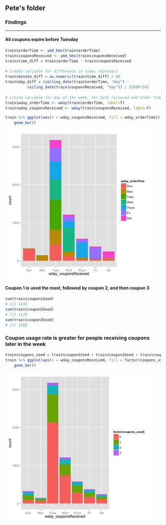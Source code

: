 ## Pete's folder

### Findings
----

#### All coupons expire before Tuesday

```r
train$orderTime <- ymd_hms(train$orderTime)
train$couponsReceived <- ymd_hms(train$couponsReceived)
train$time_diff = train$orderTime - train$couponsReceived

# create variable for difference in times (minutes)
train$minute_diff = as.numeric(train$time_diff) / 60
train$day_diff = (ceiling_date(train$orderTime, "day") - 
		  ceiling_date(train$couponsReceived, "day")) / (3600*24)

# create variable for day of the week, for both recieved and order time
train$wday_orderTime <- wday(train$orderTime, label=T)
train$wday_couponsReceived <- wday(train$couponsReceived, label=T)
```

```r
train %>% ggplot(aes(x = wday_couponsReceived, fill = wday_orderTime)) + 
	geom_bar()
```
![img](plot01.jpg)

#### Coupon 1 is used the most, followed by coupon 2, and then coupon 3

```r
sum(train$coupon1Used)
# [1] 1438
sum(train$coupon2Used)
# [1] 1129
sum(train$coupon3Used)
# [1] 1008
```

### Coupon usage rate is greater for people receiving coupons later in the week

```r
train$coupons_used = train$coupon1Used + train$coupon2Used + train$coupon3Used
train %>% ggplot(aes(x = wday_couponsReceived, fill = factor(coupons_used))) + 
	geom_bar()
```
![img](plot02.jpg)
